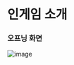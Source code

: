 # 인게임 소개

### 오프닝 화면 
![image](https://user-images.githubusercontent.com/67456388/131467969-9452b635-aafc-4343-b344-8e5ca52800f1.png)
